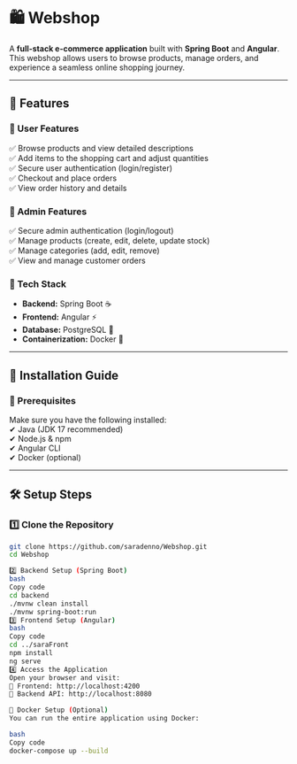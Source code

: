 # 🛍️ Webshop  
A **full-stack e-commerce application** built with **Spring Boot** and **Angular**. This webshop allows users to browse products, manage orders, and experience a seamless online shopping journey.

---

## 🚀 Features  

### 🔹 User Features  
✅ Browse products and view detailed descriptions  
✅ Add items to the shopping cart and adjust quantities  
✅ Secure user authentication (login/register)  
✅ Checkout and place orders  
✅ View order history and details  

### 🔹 Admin Features  
✅ Secure admin authentication (login/logout)  
✅ Manage products (create, edit, delete, update stock)  
✅ Manage categories (add, edit, remove)  
✅ View and manage customer orders  

### 🔹 Tech Stack  
- **Backend:** Spring Boot ☕  
- **Frontend:** Angular ⚡  
- **Database:** PostgreSQL 🐘  
- **Containerization:** Docker 🐳  

---

## 📌 Installation Guide  

### 🔧 Prerequisites  
Make sure you have the following installed:  
✔ Java (JDK 17 recommended)  
✔ Node.js & npm  
✔ Angular CLI  
✔ Docker (optional)  

---

## 🛠 Setup Steps  

### 1️⃣ Clone the Repository  
```bash
git clone https://github.com/saradenno/Webshop.git
cd Webshop

2️⃣ Backend Setup (Spring Boot)
bash
Copy code
cd backend
./mvnw clean install
./mvnw spring-boot:run
3️⃣ Frontend Setup (Angular)
bash
Copy code
cd ../saraFront
npm install
ng serve
4️⃣ Access the Application
Open your browser and visit:
🔗 Frontend: http://localhost:4200
🔗 Backend API: http://localhost:8080

🐳 Docker Setup (Optional)
You can run the entire application using Docker:

bash
Copy code
docker-compose up --build
